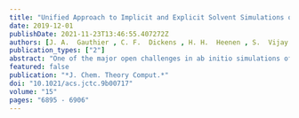 ```yaml
---
title: "Unified Approach to Implicit and Explicit Solvent Simulations of Electrochemical Reaction Energetics"
date: 2019-12-01
publishDate: 2021-11-23T13:46:55.407272Z
authors: [J. A.  Gauthier , C. F.  Dickens , H. H.  Heenen , S.  Vijay , <b>S.  Ringe</b> , K.  Chan* ]
publication_types: ["2"]
abstract: "One of the major open challenges in ab initio simulations of the electrochemical interface is the determination of electrochemical barriers under a constant driving force. Existing methods to do so include extrapolation techniques based on fully explicit treatments of the electrolyte, as well as implicit solvent models which allow for a continuous variation in electrolyte charge. Emerging hybrid continuum models have the potential to revolutionize the field, since they account for the electrolyte with little computational cost while retaining some explicit electrolyte, representing a ``best of both worlds'' method. In this work, we present a unified approach to determine reaction energetics from fully explicit, implicit, and hybrid treatments of the electrolyte based on a new multicapacitor model of the electrochemical interface. A given electrode potential can be achieved by a variety of interfacial structures; a crucial insight from this work is that the effective surface charge gives a good proxy of the local potential, the true driving force of electrochemical processes. In contrast, we show that the traditionally considered work function gives rise to multivalued functions depending on the simulation cell size. Furthermore, we show that the reaction energetics are largely insensitive to the countercharge distribution chosen in hybrid implicit/explicit models, which means that any of the myriad implicit electrolyte models can be equivalently applied. This work thus paves the way for the accurate treatment of ab initio reaction energetics of general surface electrochemical processes using both implicit and explicit electrolytes."
featured: false
publication: "*J. Chem. Theory Comput.*"
doi: "10.1021/acs.jctc.9b00717"
volume: "15"
pages: "6895 - 6906"
---
```


